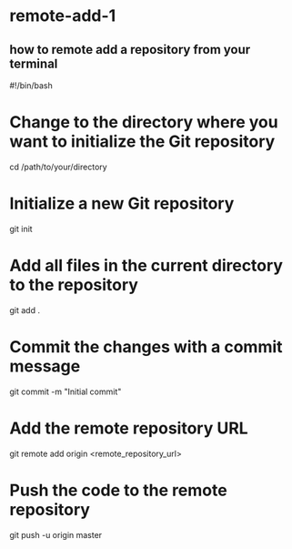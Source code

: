 # remote-add-1
how to remote add a repository from your terminal
--------

#!/bin/bash

# Change to the directory where you want to initialize the Git repository
cd /path/to/your/directory

# Initialize a new Git repository
git init

# Add all files in the current directory to the repository
git add .

# Commit the changes with a commit message
git commit -m "Initial commit"

# Add the remote repository URL
git remote add origin <remote_repository_url>

# Push the code to the remote repository
git push -u origin master
